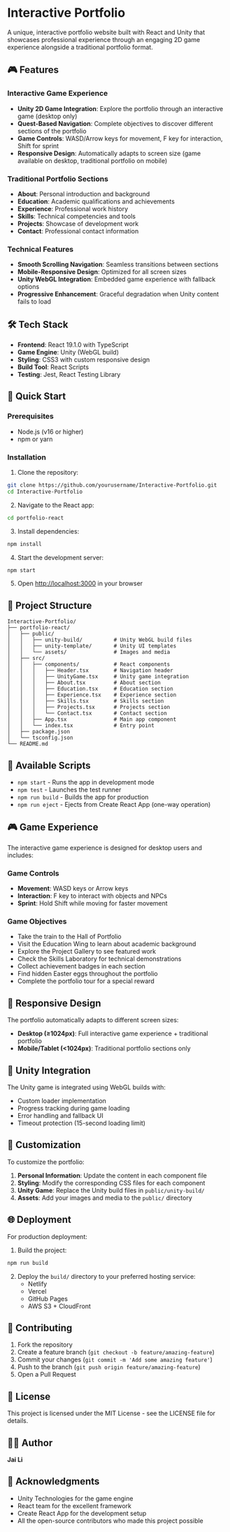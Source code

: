 # Interactive Portfolio

A unique, interactive portfolio website built with React and Unity that showcases professional experience through an engaging 2D game experience alongside a traditional portfolio format.

## 🎮 Features

### Interactive Game Experience
- **Unity 2D Game Integration**: Explore the portfolio through an interactive game (desktop only)
- **Quest-Based Navigation**: Complete objectives to discover different sections of the portfolio
- **Game Controls**: WASD/Arrow keys for movement, F key for interaction, Shift for sprint
- **Responsive Design**: Automatically adapts to screen size (game available on desktop, traditional portfolio on mobile)

### Traditional Portfolio Sections
- **About**: Personal introduction and background
- **Education**: Academic qualifications and achievements
- **Experience**: Professional work history
- **Skills**: Technical competencies and tools
- **Projects**: Showcase of development work
- **Contact**: Professional contact information

### Technical Features
- **Smooth Scrolling Navigation**: Seamless transitions between sections
- **Mobile-Responsive Design**: Optimized for all screen sizes
- **Unity WebGL Integration**: Embedded game experience with fallback options
- **Progressive Enhancement**: Graceful degradation when Unity content fails to load

## 🛠️ Tech Stack

- **Frontend**: React 19.1.0 with TypeScript
- **Game Engine**: Unity (WebGL build)
- **Styling**: CSS3 with custom responsive design
- **Build Tool**: React Scripts
- **Testing**: Jest, React Testing Library

## 🚀 Quick Start

### Prerequisites
- Node.js (v16 or higher)
- npm or yarn

### Installation

1. Clone the repository:
```bash
git clone https://github.com/yourusername/Interactive-Portfolio.git
cd Interactive-Portfolio
```

2. Navigate to the React app:
```bash
cd portfolio-react
```

3. Install dependencies:
```bash
npm install
```

4. Start the development server:
```bash
npm start
```

5. Open [http://localhost:3000](http://localhost:3000) in your browser

## 📁 Project Structure

```
Interactive-Portfolio/
├── portfolio-react/
│   ├── public/
│   │   ├── unity-build/          # Unity WebGL build files
│   │   ├── unity-template/       # Unity UI templates
│   │   └── assets/               # Images and media
│   ├── src/
│   │   ├── components/           # React components
│   │   │   ├── Header.tsx        # Navigation header
│   │   │   ├── UnityGame.tsx     # Unity game integration
│   │   │   ├── About.tsx         # About section
│   │   │   ├── Education.tsx     # Education section
│   │   │   ├── Experience.tsx    # Experience section
│   │   │   ├── Skills.tsx        # Skills section
│   │   │   ├── Projects.tsx      # Projects section
│   │   │   └── Contact.tsx       # Contact section
│   │   ├── App.tsx               # Main app component
│   │   └── index.tsx             # Entry point
│   ├── package.json
│   └── tsconfig.json
└── README.md
```

## 🎯 Available Scripts

- `npm start` - Runs the app in development mode
- `npm test` - Launches the test runner
- `npm run build` - Builds the app for production
- `npm run eject` - Ejects from Create React App (one-way operation)

## 🎮 Game Experience

The interactive game experience is designed for desktop users and includes:

### Game Controls
- **Movement**: WASD keys or Arrow keys
- **Interaction**: F key to interact with objects and NPCs
- **Sprint**: Hold Shift while moving for faster movement

### Game Objectives
- Take the train to the Hall of Portfolio
- Visit the Education Wing to learn about academic background
- Explore the Project Gallery to see featured work
- Check the Skills Laboratory for technical demonstrations
- Collect achievement badges in each section
- Find hidden Easter eggs throughout the portfolio
- Complete the portfolio tour for a special reward

## 📱 Responsive Design

The portfolio automatically adapts to different screen sizes:
- **Desktop (≥1024px)**: Full interactive game experience + traditional portfolio
- **Mobile/Tablet (<1024px)**: Traditional portfolio sections only

## 🔧 Unity Integration

The Unity game is integrated using WebGL builds with:
- Custom loader implementation
- Progress tracking during game loading
- Error handling and fallback UI
- Timeout protection (15-second loading limit)

## 🎨 Customization

To customize the portfolio:

1. **Personal Information**: Update the content in each component file
2. **Styling**: Modify the corresponding CSS files for each component
3. **Unity Game**: Replace the Unity build files in `public/unity-build/`
4. **Assets**: Add your images and media to the `public/` directory

## 🌐 Deployment

For production deployment:

1. Build the project:
```bash
npm run build
```

2. Deploy the `build/` directory to your preferred hosting service:
   - Netlify
   - Vercel
   - GitHub Pages
   - AWS S3 + CloudFront

## 🤝 Contributing

1. Fork the repository
2. Create a feature branch (`git checkout -b feature/amazing-feature`)
3. Commit your changes (`git commit -m 'Add some amazing feature'`)
4. Push to the branch (`git push origin feature/amazing-feature`)
5. Open a Pull Request

## 📄 License

This project is licensed under the MIT License - see the LICENSE file for details.

## 👨‍💻 Author

**Jai Li**

## 🙏 Acknowledgments

- Unity Technologies for the game engine
- React team for the excellent framework
- Create React App for the development setup
- All the open-source contributors who made this project possible

